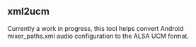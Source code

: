 xml2ucm
----

Currently a work in progress, this tool helps convert Android mixer_paths.xml
audio configuration to the ALSA UCM format.
